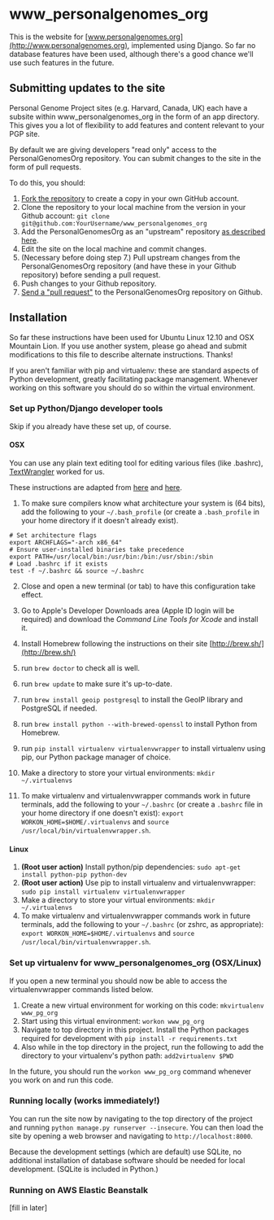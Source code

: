 www_personalgenomes_org
=======================

This is the website for [www.personalgenomes.org](http://www.personalgenomes.org), implemented using Django.
So far no database features have been used, although there's a good chance we'll use such features in the future.

Submitting updates to the site
------------------------------
Personal Genome Project sites (e.g. Harvard, Canada, UK) each have a subsite within www_personalgenomes_org in the form of an app directory. This gives you a lot of flexibility to add features and content relevant to your PGP site.

By default we are giving developers "read only" access to the PersonalGenomesOrg repository. You can submit changes to the site in the form of pull requests.

To do this, you should:

1. [Fork the repository](https://help.github.com/articles/fork-a-repo) to create a copy in your own GitHub account.
2. Clone the repository to your local machine from the version in your Github account: `git clone git@github.com:YourUsername/www_personalgenomes_org`
3. Add the PersonalGenomesOrg as an "upstream" repository [as described here](https://help.github.com/articles/fork-a-repo).
4. Edit the site on the local machine and commit changes.
5. (Necessary before doing step 7.) Pull upstream changes from the PersonalGenomesOrg repository (and have these in your Github repository) before sending a pull request.
6. Push changes to your Github repository.
7. [Send a "pull request"](https://help.github.com/articles/creating-a-pull-request) to the PersonalGenomesOrg repository on Github.

Installation
------------
So far these instructions have been used for Ubuntu Linux 12.10 and OSX Mountain Lion. If you use
another system, please go ahead and submit modifications to this file to describe alternate
instructions. Thanks!

If you aren't familiar with pip and virtualenv: these are standard aspects of Python development,
greatly facilitating package management. Whenever working on this software you should do so within
the virtual environment.

### Set up Python/Django developer tools ###

Skip if you already have these set up, of course.

#### OSX ###

You can use any plain text editing tool for editing various files (like .bashrc), [TextWrangler](http://www.barebones.com/products/textwrangler/) worked for us.

These instructions are adapted from [here](http://hackercodex.com/guide/mac-osx-mountain-lion-10.8-configuration/) and [here](http://hackercodex.com/guide/python-virtualenv-on-mac-osx-mountain-lion-10.8/).

1. To make sure compilers know what architecture your system is (64 bits), add the following to your `~/.bash_profile` (or create a `.bash_profile` in your home directory if it doesn't already exist).

```
# Set architecture flags
export ARCHFLAGS="-arch x86_64"
# Ensure user-installed binaries take precedence
export PATH=/usr/local/bin:/usr/bin:/bin:/usr/sbin:/sbin
# Load .bashrc if it exists
test -f ~/.bashrc && source ~/.bashrc
```

2. Close and open a new terminal (or tab) to have this configuration take effect.

3. Go to Apple's Developer Downloads area (Apple ID login will be required) and download the *Command Line Tools for Xcode* and install it.
4. Install Homebrew following the instructions on their site [http://brew.sh/](http://brew.sh/)
5. run `brew doctor` to check all is well.
6. run `brew update` to make sure it's up-to-date.
7. run `brew install geoip postgresql` to install the GeoIP library and PostgreSQL if needed.
8. run `brew install python --with-brewed-openssl` to install Python from Homebrew.
9. run `pip install virtualenv virtualenvwrapper` to install virtualenv using pip, our Python package manager of choice.
10. Make a directory to store your virtual environments: `mkdir ~/.virtualenvs`
11. To make virtualenv and virtualenvwrapper commands work in future terminals, add the following
to your `~/.bashrc` (or create a `.bashrc` file in your home directory if one doesn't exist):
`export WORKON_HOME=$HOME/.virtualenvs` and
`source /usr/local/bin/virtualenvwrapper.sh`.

#### Linux ####

1. **(Root user action)** Install python/pip dependencies: `sudo apt-get install python-pip python-dev`
2. **(Root user action)** Use pip to install virtualenv and virtualenvwrapper: `sudo pip install virtualenv virtualenvwrapper`
3. Make a directory to store your virtual environments: `mkdir ~/.virtualenvs`
4. To make virtualenv and virtualenvwrapper commands work in future terminals, add the 
following to your `~/.bashrc` (or zshrc, as appropriate): 
`export WORKON_HOME=$HOME/.virtualenvs` and
`source /usr/local/bin/virtualenvwrapper.sh`.

### Set up virtualenv for www_personalgenomes_org (OSX/Linux) ###

If you open a new terminal you should now be able to access the virtualenvwrapper commands listed below.

1. Create a new virtual environment for working on this code: `mkvirtualenv www_pg_org`
2. Start using this virtual environment: `workon www_pg_org`
3. Navigate to top directory in this project. Install the Python packages required for development with 
`pip install -r requirements.txt`
4. Also while in the top directory in the project, run the following to add the directory to your
virtualenv's python path: `add2virtualenv $PWD`

In the future, you should run the `workon www_pg_org` command whenever you work on and run this code.

### Running locally (works immediately!) ###

You can run the site now by navigating to the top directory of the project and running
`python manage.py runserver --insecure`. You can then load the site by opening a web browser and
navigating to `http://localhost:8000`.

Because the development settings (which are default) use SQLite, no additional installation of
database software should be needed for local development. (SQLite is included in Python.)

### Running on AWS Elastic Beanstalk ###

[fill in later]

